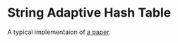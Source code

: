 # String Adaptive Hash Table

A typical implementaion of [a paper](https://www.mdpi.com/2076-3417/10/6/1915).
